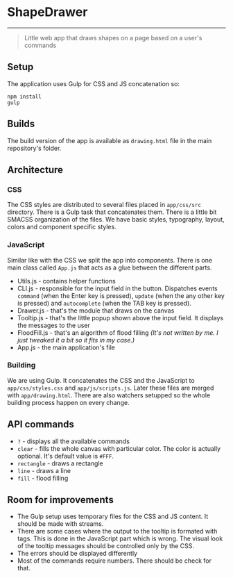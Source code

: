 # ShapeDrawer

---

> Little web app that draws shapes on a page based on a user's commands

## Setup

The application uses Gulp for CSS and JS concatenation so:

```
npm install
gulp	
```

## Builds

The build version of the app is available as `drawing.html` file in the main repository's folder.

## Architecture

### CSS

The CSS styles are distributed to several files placed in `app/css/src` directory. There is a Gulp task that concatenates them. There is a little bit SMACSS organization of the files. We have basic styles, typography, layout, colors and component specific styles.

### JavaScript

Similar like with the CSS we split the app into components. There is one main class called `App.js` that acts as a glue between the different parts. 

* Utils.js - contains helper functions
* CLI.js - responsible for the input field in the button. Dispatches events `command` (when the Enter key is pressed), `update` (when the any other key is pressed) and `autocomplete` (when the TAB key is pressed).
* Drawer.js - that's the module that draws on the canvas
* Tooltip.js - that's the little popup shown above the input field. It displays the messages to the user
* FloodFill.js - that's an algorithm of flood filling *(It's not written by me. I just tweaked it a bit so it fits in my case.)*
* App.js - the main application's file

### Building

We are using Gulp. It concatenates the CSS and the JavaScript to `app/css/styles.css` and `app/js/scripts.js`. Later these files are merged with `app/drawing.html`. There are also watchers setupped so the whole building process happen on every change.

## API commands

* `?` - displays all the available commands
* `clear` - fills the whole canvas with particular color. The color is actually optional. It's default value is `#FFF`.
* `rectangle` - draws a rectangle
* `line` - draws a line
* `fill` - flood filling

## Room for improvements

* The Gulp setup uses temporary files for the CSS and JS content. It should be made with streams.
* There are some cases where the output to the tooltip is formated with tags. This is done in the JavaScript part which is wrong. The visual look of the tooltip messages should be controlled only by the CSS.
* The errors should be displayed differently
* Most of the commands require numbers. There should be check for that.